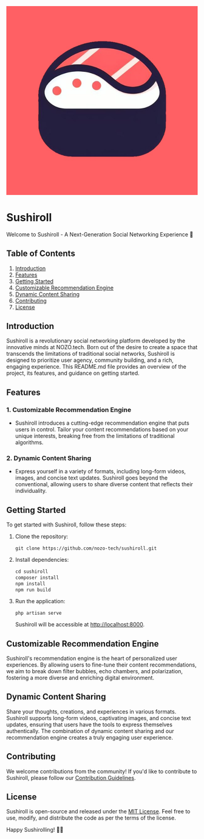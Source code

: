 ![Logo](logo.jpg)

# Sushiroll

Welcome to Sushiroll - A Next-Generation Social Networking Experience 🍣

## Table of Contents
1. [Introduction](#introduction)
2. [Features](#features)
3. [Getting Started](#getting-started)
4. [Customizable Recommendation Engine](#customizable-recommendation-engine)
5. [Dynamic Content Sharing](#dynamic-content-sharing)
6. [Contributing](#contributing)
7. [License](#license)

## Introduction

Sushiroll is a revolutionary social networking platform developed by the innovative minds at NOZO.tech. Born out of the desire to create a space that transcends the limitations of traditional social networks, Sushiroll is designed to prioritize user agency, community building, and a rich, engaging experience. This README.md file provides an overview of the project, its features, and guidance on getting started.

## Features

### 1. **Customizable Recommendation Engine**
   - Sushiroll introduces a cutting-edge recommendation engine that puts users in control. Tailor your content recommendations based on your unique interests, breaking free from the limitations of traditional algorithms.

### 2. **Dynamic Content Sharing**
   - Express yourself in a variety of formats, including long-form videos, images, and concise text updates. Sushiroll goes beyond the conventional, allowing users to share diverse content that reflects their individuality.

## Getting Started

To get started with Sushiroll, follow these steps:

1. Clone the repository:
   ```
   git clone https://github.com/nozo-tech/sushiroll.git
   ```

2. Install dependencies:
   ```
   cd sushiroll
   composer install
   npm install
   npm run build
   ```

3. Run the application:
   ```
   php artisan serve
   ```

   Sushiroll will be accessible at [http://localhost:8000](http://localhost:8000).

## Customizable Recommendation Engine

Sushiroll's recommendation engine is the heart of personalized user experiences. By allowing users to fine-tune their content recommendations, we aim to break down filter bubbles, echo chambers, and polarization, fostering a more diverse and enriching digital environment.

## Dynamic Content Sharing

Share your thoughts, creations, and experiences in various formats. Sushiroll supports long-form videos, captivating images, and concise text updates, ensuring that users have the tools to express themselves authentically. The combination of dynamic content sharing and our recommendation engine creates a truly engaging user experience.

## Contributing

We welcome contributions from the community! If you'd like to contribute to Sushiroll, please follow our [Contribution Guidelines](CONTRIBUTING.md).

## License

Sushiroll is open-source and released under the [MIT License](LICENSE). Feel free to use, modify, and distribute the code as per the terms of the license.

Happy Sushirolling! 🍣🚀
